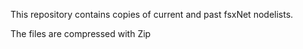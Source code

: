 This repository contains copies of current and past fsxNet nodelists.

The files are compressed with Zip
